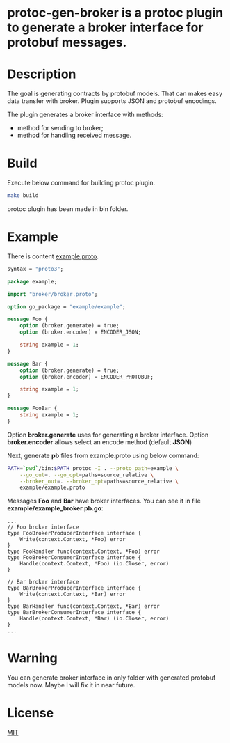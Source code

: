 # protoc-gen-broker is a protoc plugin to generate a broker interface for protobuf messages.

# Description
The goal is generating contracts by protobuf models. That can makes easy data transfer with broker. Plugin supports JSON and protobuf encodings.

The plugin generates a broker interface with methods:
- method for sending to broker;
- method for handling received message.

# Build
Execute below command for building protoc plugin.
```sh
make build
```
protoc plugin has been made in bin folder.

# Example

There is content [example.proto](example/example.proto).
```protobuf
syntax = "proto3";

package example;

import "broker/broker.proto";

option go_package = "example/example";

message Foo {
    option (broker.generate) = true;
    option (broker.encoder) = ENCODER_JSON;

    string example = 1;
}

message Bar {
    option (broker.generate) = true;
    option (broker.encoder) = ENCODER_PROTOBUF;

    string example = 1;
}

message FooBar {
    string example = 1;
}
```

Option __broker.generate__ uses for generating a broker interface. Option __broker.encoder__ allows select an encode method (default __JSON__)

Next, generate __pb__ files from example.proto using below command:
```sh
PATH=`pwd`/bin:$PATH protoc -I . --proto_path=example \
    --go_out=. --go_opt=paths=source_relative \
    --broker_out=. --broker_opt=paths=source_relative \
    example/example.proto
```

Messages __Foo__ and __Bar__ have broker interfaces. You can see it in file __example/example_broker.pb.go__:
```golang
...
// Foo broker interface
type FooBrokerProducerInterface interface {
	Write(context.Context, *Foo) error
}
type FooHandler func(context.Context, *Foo) error
type FooBrokerConsumerInterface interface {
	Handle(context.Context, *Foo) (io.Closer, error)
}

// Bar broker interface
type BarBrokerProducerInterface interface {
	Write(context.Context, *Bar) error
}
type BarHandler func(context.Context, *Bar) error
type BarBrokerConsumerInterface interface {
	Handle(context.Context, *Bar) (io.Closer, error)
}
...
```

# Warning
You can generate broker interface in only folder with generated protobuf models now. Maybe I will fix it in near future.

# License
[MIT](LICENSE)
